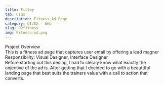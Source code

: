 ```yaml
---
title: Fitley
tab: uiux
description: Fitness Ad Page
category: UI/UX - Web
slug: 02fitness
img: Fitness-ad.png
---
```


<div class="lg:p-4 pt-4 mb-4 text-pryColor font-bold text-2xl lg:text-4xl">
  Project Overview
</div>

<div class="lg:p-4 mb-4 leading-9">
This is a fitness ad page that captures user email by offering a lead magner
<div class="pt-4 ">
 <span class = "text-pryColor font-bold"> Responsibility:</span> Visual Designer, Interface Designer
</div>
</div>

<div class=" pt-4 lg:p-4 mb-4 leading-9">
    Before starting out this desing, I had to cleraly know what exactly the onjective of the ad is. After getting that  I decided to go with a beauttiful landing page that best suits the trainers value with a call to action that converts.
</div>

  <div class="mt-14">
    <div><dynamic-image filename="MacBook1.png"></dynamic-image> </div>
    <div Class = "mt-14"><dynamic-image filename="Macbook.png"></dynamic-image> </div>
  </div>

<!--more-->
